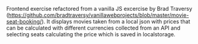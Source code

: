 Frontend exercise refactored from a vanilla JS excercise by Brad Traversy (https://github.com/bradtraversy/vanillawebprojects/blob/master/movie-seat-booking/). It displays movies taken from a local json with prices that can be calculated with different currencies collected from an API and selecting seats calculating the price which is saved in localstorage.
